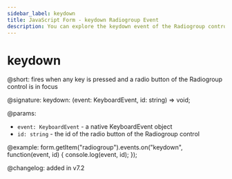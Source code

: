```yaml
---
sidebar_label: keydown 
title: JavaScript Form - keydown Radiogroup Event 
description: You can explore the keydown event of the Radiogroup control of Form in the documentation of the DHTMLX JavaScript UI library. Browse developer guides and API reference, try out code examples and live demos, and download a free 30-day evaluation version of DHTMLX Suite 7.
---
```


# keydown

@short: fires when any key is pressed and a radio button of the Radiogroup control is in focus

@signature: keydown: (event: KeyboardEvent, id: string) => void;

@params:
- `event: KeyboardEvent` - a native KeyboardEvent object
- `id: string` - the id of the radio button of the Radiogroup control

@example:
form.getItem("radiogroup").events.on("keydown", function(event, id) {
    console.log(event, id);
});

@changelog: added in v7.2
